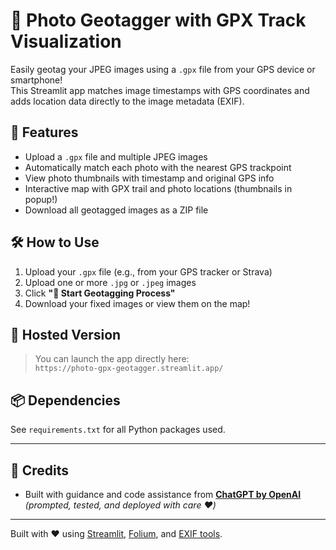 # 📸 Photo Geotagger with GPX Track Visualization

Easily geotag your JPEG images using a `.gpx` file from your GPS device or smartphone!  
This Streamlit app matches image timestamps with GPS coordinates and adds location data directly to the image metadata (EXIF).

## 🌟 Features

- Upload a `.gpx` file and multiple JPEG images
- Automatically match each photo with the nearest GPS trackpoint
- View photo thumbnails with timestamp and original GPS info
- Interactive map with GPX trail and photo locations (thumbnails in popup!)
- Download all geotagged images as a ZIP file

## 🛠️ How to Use

1. Upload your `.gpx` file (e.g., from your GPS tracker or Strava)
2. Upload one or more `.jpg` or `.jpeg` images
3. Click **"📍 Start Geotagging Process"**
4. Download your fixed images or view them on the map!

## 🔗 Hosted Version

> You can launch the app directly here:  
> `https://photo-gpx-geotagger.streamlit.app/`

## 📦 Dependencies

See `requirements.txt` for all Python packages used.

---

## 🤝 Credits

- Built with guidance and code assistance from **[ChatGPT by OpenAI](https://openai.com/chatgpt)**  
  _(prompted, tested, and deployed with care ❤️)_

---

Built with ❤️ using [Streamlit](https://streamlit.io), [Folium](https://python-visualization.github.io/folium/), and [EXIF tools](https://piexif.readthedocs.io/en/latest/).
